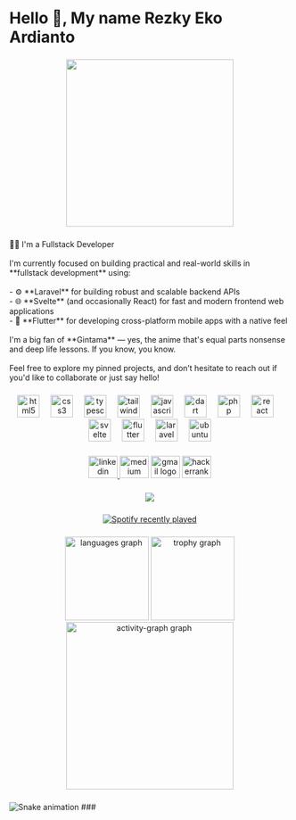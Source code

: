 <h1 align="left">Hello 👋, My name Rezky Eko Ardianto</h1>

###

<div align="center">
  <img height="300" src="https://media0.giphy.com/media/v1.Y2lkPTc5MGI3NjExdXpzdDBhNDZpcWprZ3V5dHlrMGdrNHZlMHN2eWc4NjVuaHJhYmhtbiZlcD12MV9pbnRlcm5hbF9naWZfYnlfaWQmY3Q9Zw/wPyMMQ1NWpmfe/giphy.gif"  />
</div>

###

<p align="left">👨‍💻 I'm a Fullstack Developer<br><br>I'm currently focused on building practical and real-world skills in **fullstack development** using:<br><br>- ⚙️ **Laravel** for building robust and scalable backend APIs  <br>- 🌐 **Svelte** (and occasionally React) for fast and modern frontend web applications  <br>- 📱 **Flutter** for developing cross-platform mobile apps with a native feel  <br><br>I'm a big fan of **Gintama** — yes, the anime that's equal parts nonsense and deep life lessons. If you know, you know.<br><br>Feel free to explore my pinned projects, and don’t hesitate to reach out if you'd like to collaborate or just say hello!</p>

###

<div align="center">
  <img src="https://cdn.simpleicons.org/html5/E34F26" height="40" alt="html5 logo"  />
  <img width="12" />
  <img src="https://skillicons.dev/icons?i=css" height="40" alt="css3 logo"  />
  <img width="12" />
  <img src="https://cdn.jsdelivr.net/gh/devicons/devicon/icons/typescript/typescript-original.svg" height="40" alt="typescript logo"  />
  <img width="12" />
  <img src="https://skillicons.dev/icons?i=tailwind" height="40" alt="tailwindcss logo"  />
  <img width="12" />
  <img src="https://cdn.jsdelivr.net/gh/devicons/devicon/icons/javascript/javascript-original.svg" height="40" alt="javascript logo"  />
  <img width="12" />
  <img src="https://skillicons.dev/icons?i=dart" height="40" alt="dart logo"  />
  <img width="12" />
  <img src="https://skillicons.dev/icons?i=php" height="40" alt="php logo"  />
  <img width="12" />
  <img src="https://skillicons.dev/icons?i=react" height="40" alt="react logo"  />
  <img width="12" />
  <img src="https://skillicons.dev/icons?i=svelte" height="40" alt="svelte logo"  />
  <img width="12" />
  <img src="https://skillicons.dev/icons?i=flutter" height="40" alt="flutter logo"  />
  <img width="12" />
  <img src="https://skillicons.dev/icons?i=laravel" height="40" alt="laravel logo"  />
  <img width="12" />
  <img src="https://cdn.simpleicons.org/ubuntu/E95420" height="40" alt="ubuntu logo"  />
</div>

###

<div align="center">
  <a href="https://www.linkedin.com/in/rezekoard/" target="_blank">
    <img src="https://raw.githubusercontent.com/maurodesouza/profile-readme-generator/master/src/assets/icons/social/linkedin/default.svg" width="52" height="40" alt="linkedin logo"  />
  </a>
  <img src="https://raw.githubusercontent.com/maurodesouza/profile-readme-generator/master/src/assets/icons/social/medium/default.svg" width="52" height="40" alt="medium logo"  />
  <img src="https://raw.githubusercontent.com/maurodesouza/profile-readme-generator/master/src/assets/icons/social/gmail/default.svg" width="52" height="40" alt="gmail logo"  />
  <img src="https://raw.githubusercontent.com/maurodesouza/profile-readme-generator/master/src/assets/icons/social/hackerrank/default.svg" width="52" height="40" alt="hackerrank logo"  />
</div>

###

<div align="center">
  <img src="https://profile-counter.glitch.me/RezEkoArd/count.svg?"  />
</div>

###

<div align="center">
  <a href="https://open.spotify.com/user/31hybznsxdpox7fzeueqfj7dakka">
    <img src="https://spotify-recently-played-readme.vercel.app/api?user=31hybznsxdpox7fzeueqfj7dakka&count=1" alt="Spotify recently played"  />
  </a>
</div>

###

<div align="center">
  <img src="https://github-readme-stats.vercel.app/api/top-langs?username=RezEkoArd&locale=en&hide_title=false&layout=compact&card_width=320&langs_count=5&theme=dracula&hide_border=false&order=2" height="150" alt="languages graph"  />
  <img src="https://github-profile-trophy.vercel.app?username=RezEkoArd&theme=dracula&column=-1&row=1&margin-w=8&margin-h=8&no-bg=false&no-frame=false&order=4" height="150" alt="trophy graph"  />
  <img src="https://github-readme-activity-graph.vercel.app/graph?username=RezEkoArd&radius=16&theme=react&area=true&order=5" height="300" alt="activity-graph graph"  />
</div>

###

<img src="https://raw.githubusercontent.com/RezEkoArd/RezEkoArd/output/snake.svg" alt="Snake animation" />
###

